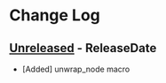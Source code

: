 # Change Log

## [Unreleased](https://github.com/dalance/sv-parser/compare/v0.1.4...Unreleased) - ReleaseDate

* [Added] unwrap_node macro
